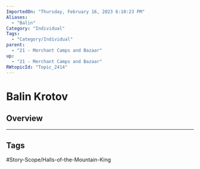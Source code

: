 ```yaml
---
ImportedOn: "Thursday, February 16, 2023 6:10:23 PM"
Aliases:
  - "Balin"
Category: "Individual"
Tags:
  - "Category/Individual"
parent:
  - "21 - Merchant Camps and Bazaar"
up:
  - "21 - Merchant Camps and Bazaar"
RWtopicId: "Topic_2414"
---
```

# Balin Krotov
## Overview

---
## Tags
#Story-Scope/Halls-of-the-Mountain-King

